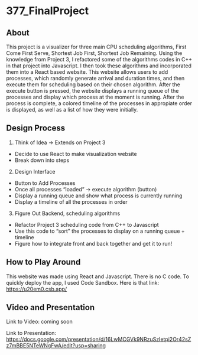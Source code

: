 # 377_FinalProject

## About
This project is a visualizer for three main CPU scheduling algorithms, First Come First Serve, Shortest Job First, Shortest Job Remaining. Using the knowledge from Project 3, I refactored some of the algorithms codes in C++ in that project into Javascript. I then took these algorithms and incorporated them into a React based website. This website allows users to add processes, which randomly generate arrival and duration times, and then execute them for scheduling based on their chosen algorithm. After the execute button is pressed, the website displays a running queue of the processes and display which process at the moment is running. After the process is complete, a colored timeline of the processes in appropiate order is displayed, as well as a list of how they were initially. 

## Design Process
1. Think of Idea → Extends on Project 3
  - Decide to use React to make visualization website
  - Break down into steps
2. Design Interface
  - Button to Add Processes
  - Once all processes “loaded” -> execute algorithm (button)
  - Display a running queue and show what process is currently running
  - Display a timeline of all the processes in order
3. Figure Out Backend, scheduling algorithms
  - Refactor Project 3 scheduling code from C++ to Javascript 
  - Use this code to “sort” the processes to display on a running queue + timeline
  - Figure how to integrate front and back together and get it to run!

## How to Play Around
 This website was made using React and Javascript. There is no C code.
 To quickly deploy the app, I used Code Sandbox. 
 Here is that link: https://u20em0.csb.app/ 
 
 ## Video and Presentation
 Link to Video: coming soon
 
 Link to Presentation: https://docs.google.com/presentation/d/16LwMCGVk9NRzuSzIetpi2Or42sZz7mBBE5NTeWNgFwA/edit?usp=sharing 


